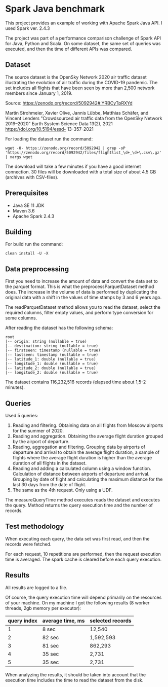 # Spark Java benchmark

This project provides an example of working with Apache Spark Java API. I used Spark ver. 2.4.3

The project was part of a performance comparison challenge of Spark API for Java, Python and Scala.
On some dataset, the same set of queries was executed, and then the time of different APIs was compared.

## Dataset

The source dataset is the OpenSky Network 2020 air traffic dataset illustrating the evolution of air traffic during 
the COVID-19 pandemic. The set includes all flights that have been seen by more than 2,500 network members since January 1, 2019.

Source: https://zenodo.org/record/5092942#.YRBCyTpRXYd

Martin Strohmeier, Xavier Olive, Jannis Lübbe, Matthias Schäfer, and Vincent Lenders "Crowdsourced air traffic data from the OpenSky Network 2019–2020" Earth System Science Data 13(2), 2021 https://doi.org/10.5194/essd- 13-357-2021

For loading the dataset run the command:
```
wget -O- https://zenodo.org/record/5092942 | grep -oP 'https://zenodo.org/record/5092942/files/flightlist_\d+_\d+\.csv\.gz' | xargs wget
```

The download will take a few minutes if you have a good internet connection. 30 files will be downloaded with a total size of about 4.5 GB (archives with CSV-files).

## Prerequisites
* Java SE 11 JDK
* Maven 3.6
* Apache Spark 2.4.3

## Building

For build run the command:
```
clean install -U -X
```

## Data preprocessing

First you need to increase the amount of data and convert the data set to the parquet format. This is what the preprocessParquetDataset method does. The increase in the volume of data is performed by duplicating the original data with a shift in the values of time stamps by 3 and 6 years ago. 

The readParquetDataset method allows you to read the dataset, select the required columns, filter empty values, and perform type conversion for some columns.

After reading the dataset has the following schema:
```
root
|-- origin: string (nullable = true)
|-- destination: string (nullable = true)
|-- firstseen: timestamp (nullable = true)
|-- lastseen: timestamp (nullable = true)
|-- latitude_1: double (nullable = true)
|-- longitude_1: double (nullable = true)
|-- latitude_2: double (nullable = true)
|-- longitude_2: double (nullable = true)
```
The dataset contains 116,232,516 records (elapsed time about 1,5-2 minutes).

## Queries

Used 5 queries:
1. Reading and filtering. Obtaining data on all flights from Moscow airports for the summer of 2020.
2. Reading and aggregation. Obtaining the average flight duration grouped by the airport of departure.
3. Reading, aggregation and filtering. Grouping data by airports of departure and arrival to obtain the average flight duration, a sample of flights where the average flight duration is higher than the average duration of all flights in the dataset.
4. Reading and adding a calculated column using a window function. Calculation of distance between airports of departure and arrival. Grouping by date of flight and calculating the maximum distance for the last 30 days from the date of flight.
5. The same as the 4th request. Only using a UDF.

The measureQueryTime method executes reads the dataset and executes the query. Method returns the query execution time and the number of records.

## Test methodology

When executing each query, the data set was first read, and then the records were fetched.

For each request, 10 repetitions are performed, then the request execution time is averaged. The spark cache is cleared before each query execution.

## Results
All results are logged to a file.

Of course, the query execution time will depend primarily on the resources of your machine. On my machine I got the following results (8 worker threads, 2gb memory per executor):

| query index | average time, ms | selected records   | 
|-------------|------------------|--------------------|
| 1           | 8 sec            | 12,540             |
| 2           | 82 sec           | 1,592,593          |
| 3           | 81 sec           | 862,293            |
| 4           | 35 sec           | 2,731              |
| 5           | 35 sec           | 2,731              |

When analyzing the results, it should be taken into account that the execution time includes the time to read the dataset from the disk.